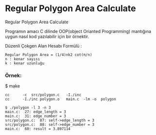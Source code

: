 # Regular Polygon Area Calculate
Regular Polygon Area Calculate

Programın amacı C dilinde OOP(object Orianted Programming) mantığına uygun nasıl kod yazılabilir için bir örnektir.

Düzenli Çokgen Alan Hesabı Formülü :
```
Regular Polygon Area = (1/4)nk2 cot(π/n)
n : kenar sayısı
k : kenar uzunluğu
```

### Örnek:

$ make
```
cc		-c	src/polygon.c	-I./inc
cc		-I./inc	polygon.o	main.c	-lm	-o	polygon
```

```
$ ./polygon -l 3 -n 3
main.c:  27: edge_length = 3
main.c:  31: edge_number = 3
src/polygon.c:  87: self->edge_length = 3
src/polygon.c:  88: self->edge_number = 3
main.c:  60: result = 3.897114
```